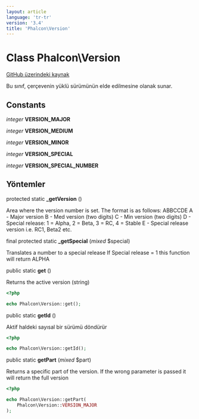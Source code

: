 ```yaml
---
layout: article
language: 'tr-tr'
version: '3.4'
title: 'Phalcon\Version'
---
```


# Class **Phalcon\Version**

<a href="https://github.com/phalcon/cphalcon/tree/v3.4.0/phalcon/version.zep" class="btn btn-default btn-sm">GitHub üzerindeki kaynak</a>

Bu sınıf, çerçevenin yüklü sürümünün elde edilmesine olanak sunar.

## Constants

*integer* **VERSION_MAJOR**

*integer* **VERSION_MEDIUM**

*integer* **VERSION_MINOR**

*integer* **VERSION_SPECIAL**

*integer* **VERSION_SPECIAL_NUMBER**

## Yöntemler

protected static **_getVersion** ()

Area where the version number is set. The format is as follows: ABBCCDE A - Major version B - Med version (two digits) C - Min version (two digits) D - Special release: 1 = Alpha, 2 = Beta, 3 = RC, 4 = Stable E - Special release version i.e. RC1, Beta2 etc.

final protected static **_getSpecial** (*mixed* $special)

Translates a number to a special release If Special release = 1 this function will return ALPHA

public static **get** ()

Returns the active version (string)

```php
<?php

echo Phalcon\Version::get();

```

public static **getId** ()

Aktif haldeki sayısal bir sürümü döndürür

```php
<?php

echo Phalcon\Version::getId();

```

public static **getPart** (*mixed* $part)

Returns a specific part of the version. If the wrong parameter is passed it will return the full version

```php
<?php

echo Phalcon\Version::getPart(
    Phalcon\Version::VERSION_MAJOR
);

```